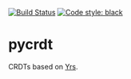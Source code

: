[![Build Status](https://github.com/davidbrochart/pycrdt/workflows/test/badge.svg)](https://github.com/davidbrochart/pycrdt/actions)
[![Code style: black](https://img.shields.io/badge/code%20style-black-000000.svg)](https://github.com/psf/black)

# pycrdt

CRDTs based on [Yrs](https://github.com/y-crdt/y-crdt).
